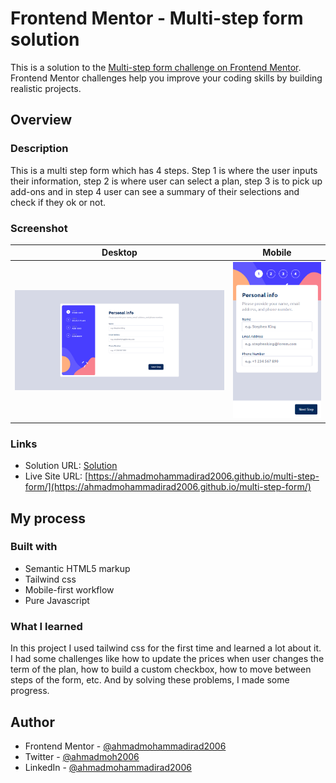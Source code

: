 # Frontend Mentor - Multi-step form solution

This is a solution to the [Multi-step form challenge on Frontend Mentor](https://www.frontendmentor.io/challenges/multistep-form-YVAnSdqQBJ). Frontend Mentor challenges help you improve your coding skills by building realistic projects. 

## Overview

### Description
This is a multi step form which has 4 steps. Step 1 is where the user inputs their information, step 2 is where user can select a plan, step 3 is to pick up add-ons and in step 4 user can see a summary of their selections and check if they ok or not.

### Screenshot

| Desktop | Mobile | 
|----------|----------|
| ![screenshot-desktop](./screenshot-desktop.png)    | ![screenshot-mobile](./screenshot-mobile.png)   | Data 2   |


### Links

- Solution URL: [Solution](https://www.frontendmentor.io/solutions/multi-step-form-using-tailwind-css-and-vanilla-javascript-1MeYckC0hZ)
- Live Site URL: [https://ahmadmohammadirad2006.github.io/multi-step-form/](https://ahmadmohammadirad2006.github.io/multi-step-form/)

## My process

### Built with

- Semantic HTML5 markup
- Tailwind css
- Mobile-first workflow
- Pure Javascript

### What I learned

In this project I used tailwind css for the first time and learned a lot about it. I had some challenges like how to update the prices when user changes
the term of the plan, how to build a custom checkbox, how to move between steps of the form, etc. And by solving these problems, I made some progress.

## Author

- Frontend Mentor - [@ahmadmohammadirad2006](https://www.frontendmentor.io/profile/ahmadmohammadirad2006)
- Twitter - [@ahmadmoh2006](https://twitter.com/ahmadmoh2006)
- LinkedIn - [@ahmadmohammadirad2006](https://www.linkedin.com/in/ahmad-mohammadirad-5043a92b5/)

